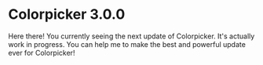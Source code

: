 # Colorpicker 3.0.0

Here there! You currently seeing the next update of Colorpicker. It's actually work in progress.
You can help me to make the best and powerful update ever for Colorpicker!
